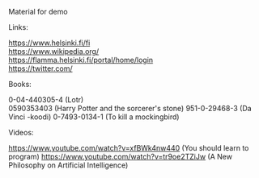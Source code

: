 Material for demo 

Links:

https://www.helsinki.fi/fi  
https://www.wikipedia.org/  
https://flamma.helsinki.fi/portal/home/login  
https://twitter.com/  


Books:  

0-04-440305-4 (Lotr)  
0590353403 (Harry Potter and the sorcerer's stone)
951-0-29468-3 (Da Vinci -koodi)
0-7493-0134-1 (To kill a mockingbird)

  
Videos:

https://www.youtube.com/watch?v=xfBWk4nw440 (You should learn to program)
https://www.youtube.com/watch?v=tr9oe2TZiJw (A New Philosophy on Artificial Intelligence)

